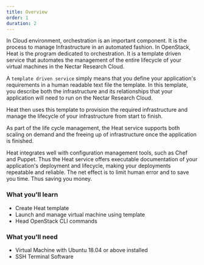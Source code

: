 ```yaml
---
title: Overview
order: 1
duration: 2
---
```


In Cloud environment, orchestration is an important component. It is the process to manage Infrastructure in an automated fashion. In OpenStack, Heat is the program dedicated to orchestration. It is a template driven service that automates the management of the entire lifecycle of your virtual machines in the Nectar Research Cloud.

A `template driven service` simply means that you define your application's requirements in a human readable text file the template. In this template, you describe both the infrastructure and its relationships that your application will need to run on the Nectar Research Cloud.

Heat then uses this template to provision the required infrastructure and manage the lifecycle of your infrastructure from start to finish.

As part of the life cycle management, the Heat service supports both scaling on demand and the freeing up of infrastructure once the application is finished.

Heat integrates well with configuration management tools, such as Chef and Puppet. Thus the Heat service offers executable documentation of your application's deployment and lifecycle, making your deployments repeatable and reliable. The net effect is to limit human error and to save you time. Thus saving you money.

### What you'll learn

- Create Heat template
- Launch and manage virtual machine using template
- Head OpenStack CLI commands

### What you'll need

- Virtual Machine with Ubuntu 18.04 or above installed
- SSH Terminal Software